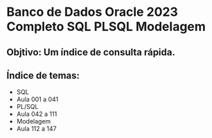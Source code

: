 # Banco de Dados Oracle 2023 Completo SQL PLSQL Modelagem

## Objtivo: Um índice de consulta rápida.
## Índice de temas: 
- SQL
 - Aula 001 a 041
- PL/SQL
 - Aula 042 a 111
- Modelagem
 - Aula 112 a 147